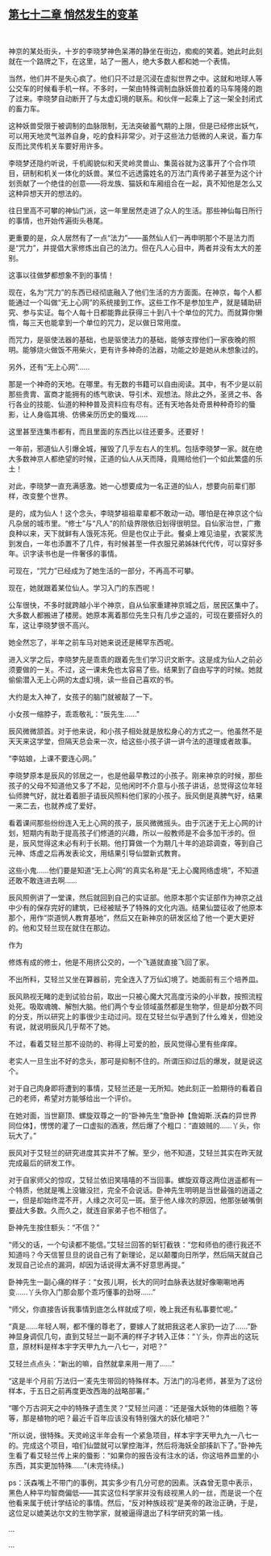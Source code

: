 ## [第七十二章 悄然发生的变革](https://www.xxbiquge.com/11_11207/9033461.html)
﻿

  神京的某处街头，十岁的李晓梦神色呆滞的静坐在街边，痴痴的笑着。她此时此刻就在一个路牌之下，在这里，站了一圈人，绝大多数人都和她一个表情。

  当然，他们并不是失心疯了。他们只不过是沉浸在虚拟世界之中。这就和地球人等公交车的时候看手机一样。不多时，一架由特殊调制血脉妖兽拉着的马车隆隆的跑了过来。李晓梦自动断开了与太虚幻境的联系。和伙伴一起乘上了这一架全封闭式的畜力车。

  这种妖兽受限于被调制的血脉限制，无法突破蓄气期的上限，但是已经修出妖气，可以用天地灵气滋养自身，吃的食料非常少。对于这些法力低微的人来说，畜力车反而比灵传机关车要好用许多。

  李晓梦还隐约听说，千机阁貌似和天灵岭灵兽山、集茵谷就为这事开了个合作项目，研制和机关一体化的妖兽。某位不远透露姓名的万法门真传弟子甚至为这个计划贡献了一个绝佳的创意——将龙族、猫妖和车厢组合在一起，真不知他是怎么又这种异想天开的想法的。

  往日里高不可攀的神仙门派，这一年里居然走进了众人的生活。那些神仙每日所行的事情，也开始传遍街头巷尾。

  更重要的是，众人居然有了一点“法力”——虽然仙人们一再申明那个不是法力而是“咒力”，并提倡大家修炼出自己的法力。但在凡人心目中，两者并没有太大的差别。

  这事以往做梦都想象不到的事情！

  现在，名为“咒力”的东西已经彻底融入了他们生活的方方面面。在神京，每个人都能通过一个叫做“无上心网”的系统接到工作。这些工作不是参加生产，就是辅助研究、参与实证。每个人每十日都能靠此获得三十到八十个单位的咒力。而就算你懒惰，每三天也能拿到一个单位的咒力，足以做日常用度。

  而咒力，是驱使法器的基础，也是驱使法力的基础，能够支撑他们一家夜晚的照明。能够烧火做饭不用柴火，更有许多神奇的法器，功能之妙是她从未想象过的。

  另外，还有“无上心网”……

  那是一个神奇的天地。在哪里。有无数的书籍可以自由阅读。其中，有不少是以前那些贵胄、富商才能拥有的练气歌诀、导引术、观想法。除此之外，圣贤之书、各行各业的技能、仙道的种种普及资料应有尽有。还有天地各处奇景种种奇珍的蜃影，让人身临其境、仿佛亲历历史的蜃戏……

  这里甚至连集市都有，而且里面的东西比以往还要多。还要好！

  一年前，邪道仙人引爆全城，摧毁了几乎左右人的生机。包括李晓梦一家。就在绝大多数神京人都绝望的时候，正道的仙人从天而降，竟赐给他们一个如此繁盛的乐土！

  对此，李晓梦一直充满感激。她一心想要成为一名正道的仙人，想要向前辈们那样，改变整个世界。

  是的，成为仙人！这个念头，李晓梦祖祖辈辈都不敢动一动。哪怕是在神京这个仙凡杂居的城市里。“修士”与“凡人”的阶级界限依旧划得很明显。自仙家治世，广撒良种以来，天下就鲜有人饿死冻死。但是也仅止于此。餐桌上难见油星，衣裳浆洗到发白，一年也添置不了几件，有时候甚至一件衣服兄弟姊妹代代传，可以穿好多年。识字读书也是一件奢侈的事情。

  可现在，“咒力”已经成为了她生活的一部分，不再高不可攀。

  现在，她就跟着某位仙人。学习入门的东西呢！

  公车很快，不多时就跨越小半个神京，自从仙家重建神京城之后，居民区集中了。大多数人都搬进了楼房。她原本离着那位先生只有几步之遥的，可现在要搭好久的车，这让李晓梦很不高兴。

  她全然忘了，半年之前车马对她来说还是稀罕东西呢。

  进入义学之后，李晓梦先是乖乖的跟着先生们学习识文断字。这是成为仙人之前必须要做的一关。不过，这一课未免也太容易了些。结果到了自由写字的时候。她就偷偷潜入无上心网的太虚幻境，读一些自己喜欢的书。

  大约是太入神了，女孩子的脑门就被敲了一下。

  小女孩一缩脖子，乖乖敬礼：“辰先生……”

  辰风微微颔首。对于他来说，和小孩子相处就是放松身心的方式之一。他虽然不是天天来这学堂，但隔天总会来一次，给这些小孩子讲一讲今法的道理或者故事。

  “李姑娘，上课不要连心网。”

  李晓梦原本是辰风的邻居之一，也是他最早教过的小孩子。刚来神京的时候，那些孩子的父母不知道他又多了不起，见他闲时不介意与小孩子讲话，总觉得这位年轻仙师脾气好，就壮着着胆子请辰风照料他们家的小孩子。辰风倒是真脾气好，结果一来二去，也就养成了爱好。

  看着课间那些纷纷连入无上心网的孩子，辰风微微摇头。由于沉迷于无上心网的计划，短期内有助于提高孩子们修道的兴趣，所以一般教师是不会多加干涉的。但是，辰风觉得这未必有利于长期。他打算做一个为期几十年的追踪调查，等到自己元神、炼虚之后再发表论文，用结果引导仙盟新式教育。

  这些小鬼……他们要是知道“无上心网”的真实名称是“无上心魔网络虚境”，不知道还敢不敢连进去啊……

  辰风照例讲了一堂课，然后就回到自己的实证部。他原本那个实证部作为神京之战中少有的保存完好的建筑，已经被赋予了特殊的文化内涵。结果仙盟征收了他原本那个，用作“崇道悯人教育基地”，然后又在新神京的研发区给了他一个更大更好的。他和艾轻兰现在就住在那边。

  作为

  修炼有成的修士，他是不用挤公交的，一个飞遁就直接飞回了家。

  不出所料，艾轻兰又坐在算器前，完全连入了万仙幻境了。她面前有三个培养皿。

  辰风熟视无睹的走到试验台前，取出一只被心魔大咒高度污染的小半数，按照流程处死。吸取魂魄、解刨大脑。他们两个专业领域虽然都是生物学，但是却分数不同的分支，所以研究上的事很少主动过问。现在艾轻兰似乎遇到了什么难关，但她没有说，就说明辰风几乎帮不了她。

  不过，看着艾轻兰那不设防的、称得上可爱的脸，辰风觉得心里有些痒痒。

  老实人一旦生出不好的念头，那可是抑制不住的。所谓压抑过后的爆发，就是说这个。

  对于自己肉身即将遭到的事情，艾轻兰还是一无所知。她此刻正一脸期待的看着自己的老师，希望对方能够给出一个评价。

  在她对面，当世巅顶、螺旋双尊之一的“卧神先生”詹卧神【詹姆斯.沃森的异世界同位体】，愣愣的灌了一口虚拟的酒液，然后爆了个粗口：“直娘贼的……丫头，你玩大了。”

  辰风对于艾轻兰的研究进度其实并不了解。至少，他不知道，艾轻兰其实在昨天就完成最后的研发工作。

  对于自家师父的惊叹，艾轻兰依旧笑嘻嘻的不当回事。螺旋双尊这两位逍遥都有一个特质，他就是嘴上没辙没拦，完全不会说话。卧神先生明明是当世最强的逍遥之一，但是却始终混不开，人缘之次可见一斑。至于他人缘次的原因，他那张破嘴倒要战大多数。久而久之，就连自家弟子也不相信了。

  卧神先生按住额头：“不信？”

  “师父的话，一个句读都不能信。”艾轻兰回答的斩钉截铁：“您和师伯的德行我还不知道吗？今天信誓旦旦的说自己有了新理论，足以颠覆向日所学，然后隔天就自己发现自己论点的漏洞，却因为话说得太满不好意思再提。”

  卧神先生一副心痛的样子：“女孩儿啊，长大的同时血脉表达就好像唰唰地再变……丫头你入门那会那个乖巧懂事的劲呀……”

  “师父，你直接告诉我事情到底怎么样就成了呗，晚上我还有私事要忙呢。”

  “真是……年轻人啊，都不懂的尊老了，要嫁人了就把我这老人家扔一边了……”卧神显身调侃几句，直到艾轻兰一副不满的样子才转入正体：“丫头，你弄出的这玩意，原材料是样本宇字天甲九九一八七一，对吧？”

  艾轻兰点点头：“新出的嘛，自然就拿来用一用了……”

  “这是半个月前‘万法归一’麦先生带回的特殊样本。万法门的冯老师，甚至为了这份样本，于五日之前再度更改西海的战略部署。”

  “哪个万古洞天之中的特殊孑遗生灵？”艾轻兰问道：“还是强大妖物的体细胞？等等，那是植物的吧？最近千百年应该没有特别强大的妖化植吧？”

  “所以说，很特殊。天灵岭这半年会有一个紧急项目，样本宇字天甲九九一八七一的。完成这个项目，咱们仙盟就可以掌控海洋，然后将海妖全部揍趴下了。”卧神先生看了看艾轻兰传上来的蜃影：“如果你的报告没有注水的话，你这培养皿里的小东西，其实更加特殊……”(未完待续。)

  ps：沃森嘴上不带门的事例，其实多少有几分可悲的因素。沃森曾无意中表示，黑色人种平均智商偏低——其实这位科学家并没有歧视黑人的一丝，而是说一个在他看来属于统计学结论的事情。然后，“反对种族歧视”是美帝的政治正确，于是，这位足以媲美达尔文的生物学家，就被逼得退出了科学研究的第一线。

  ...

  ...
